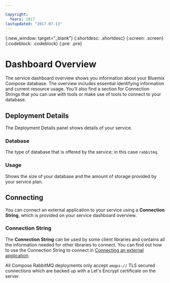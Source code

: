 ```yaml
---

Copyright:
  Years: 2017
lastupdated: "2017-07-13"
---
```


{:new_window: target="_blank"}
{:shortdesc: .shortdesc}
{:screen: .screen}
{:codeblock: .codeblock}
{:pre: .pre}

# Dashboard Overview

The service dashboard overview shows you information about your Bluemix Compose database. The overview includes essential identifying information and current resource usage. You'll also find a section for Connection Strings that you can use with tools or make use of tools to connect to your database.

## Deployment Details

The Deployment Details panel shows details of your service.

### Database

The type of database that is offered by the service; in this case `rabbitmq`.

### Usage

Shows the size of your database and the amount of storage provided by your service plan.

## Connecting

You can connect an external application to your service using a **Connection String**, which is provided on your service dashboard overview.

### Connection String

The **Connection String** can be used by some client libraries and contains all the information needed for other libraries to connect. You can find out how to use the Connection String to connect in [Connecting an external application](./connecting-external.html).

All Compose RabbitMQ deployments only accept `amqps://` TLS secured connections which are backed up with a Let's Encrypt certificate on the server.